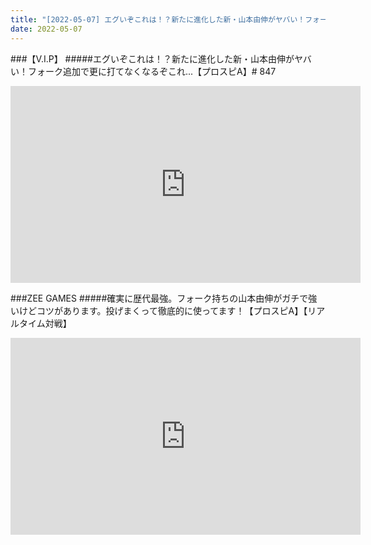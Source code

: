 ```yaml
---
title: "[2022-05-07] エグいぞこれは！？新たに進化した新・山本由伸がヤバい！フォーク追加で更に打てなくなるぞこれ...【プロスピA】# 847 他"
date: 2022-05-07
---
```

###【V.I.P】
#####エグいぞこれは！？新たに進化した新・山本由伸がヤバい！フォーク追加で更に打てなくなるぞこれ...【プロスピA】# 847
<iframe width="560" height="315" src="https://www.youtube.com/embed/uluO7h_gZtw" frameborder="0" allow="accelerometer; autoplay; clipboard-write; encrypted-media; gyroscope; picture-in-picture" allowfullscreen></iframe>

###ZEE GAMES
#####確実に歴代最強。フォーク持ちの山本由伸がガチで強いけどコツがあります。投げまくって徹底的に使ってます！【プロスピA】【リアルタイム対戦】
<iframe width="560" height="315" src="https://www.youtube.com/embed/Rb4AkL1Eh8U" frameborder="0" allow="accelerometer; autoplay; clipboard-write; encrypted-media; gyroscope; picture-in-picture" allowfullscreen></iframe>

